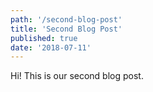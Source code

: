 ```yaml
---
path: '/second-blog-post'
title: 'Second Blog Post'
published: true
date: '2018-07-11'
---
```


Hi! This is our second blog post.
